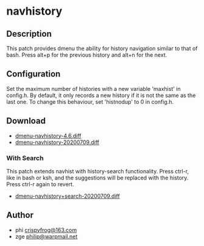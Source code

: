 navhistory
==========

Description
------------
This patch provides dmenu the ability for history navigation similar to that
of bash. Press alt+p for the previous history and alt+n for the next.

Configuration
-------------
Set the maximum number of histories with a new variable 'maxhist' in config.h.
By default, it only records a new history if it is not the same as the last one.
To change this behaviour, set 'histnodup' to 0 in config.h.

Download
--------
* [dmenu-navhistory-4.6.diff](dmenu-navhistory-4.6.diff)
* [dmenu-navhistory-20200709.diff](dmenu-navhistory-20200709.diff)

### With Search
This patch extends navhist with history-search functionality. Press
ctrl-r, like in bash or ksh, and the suggestions will be replaced with
the history. Press ctrl-r again to revert.

* [dmenu-navhistory+search-20200709.diff](dmenu-navhistory+search-20200709.diff)


Author
------
* phi <crispyfrog@163.com>
* zge <philip@warpmail.net>

